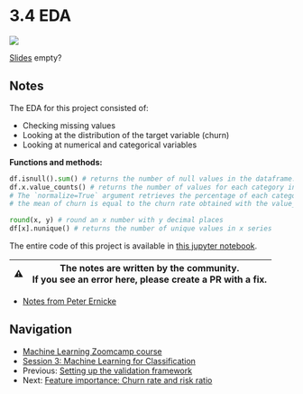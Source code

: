 # 3.4 EDA

<!-- markdownlint-disable MD033 -->
<!-- markdownlint-disable MD045 -->
<a href="https://www.youtube.com/watch?v=BNF1wjBwTQA&list=PL3MmuxUbc_hIhxl5Ji8t4O6lPAOpHaCLR"><img src="images/thumbnail-3-04.jpg"></a>

[Slides](https://www.slideshare.net/AlexeyGrigorev/ml-zoomcamp-3-machine-learning-for-classification) empty?

## Notes

The EDA for this project consisted of:

* Checking missing values
* Looking at the distribution of the target variable (churn)
* Looking at numerical and categorical variables

**Functions and methods:**

```python
df.isnull().sum() # returns the number of null values in the dataframe.
df.x.value_counts() # returns the number of values for each category in x series.
# The `normalize=True` argument retrieves the percentage of each category. In this project,
# the mean of churn is equal to the churn rate obtained with the value_counts method.

round(x, y) # round an x number with y decimal places
df[x].nunique() # returns the number of unique values in x series
```

The entire code of this project is available in [this jupyter notebook](https://github.com/alexeygrigorev/mlbookcamp-code/blob/master/chapter-03-churn-prediction/03-churn.ipynb).

|⚠️|The notes are written by the community.<br>If you see an error here, please create a PR with a fix.|
|---|:-:|

* [Notes from Peter Ernicke](https://knowmledge.com/2023/09/27/ml-zoomcamp-2023-machine-learning-for-classification-part-4/)

## Navigation

* [Machine Learning Zoomcamp course](../)
* [Session 3: Machine Learning for Classification](./)
* Previous: [Setting up the validation framework](03-validation.md)
* Next: [Feature importance: Churn rate and risk ratio](05-risk.md)
